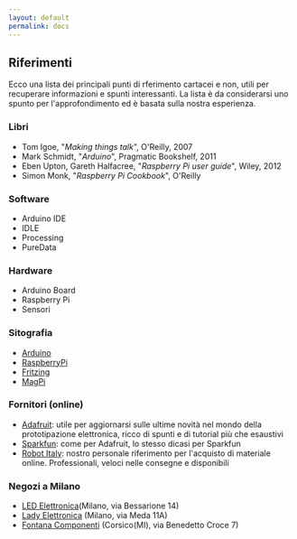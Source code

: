 ```yaml
---
layout: default
permalink: docs
---
```


## Riferimenti
Ecco una lista dei principali punti di rferimento cartacei e non, utili per recuperare informazioni e spunti interessanti.
La lista è da considerarsi uno spunto per l'approfondimento ed è basata sulla nostra esperienza.

### Libri
* Tom Igoe, "_Making things talk_", O'Reilly, 2007
* Mark Schmidt, "_Arduino_", Pragmatic Bookshelf, 2011 
* Eben Upton, Gareth Halfacree, "_Raspberry Pi user guide_", Wiley, 2012
* Simon Monk, "_Raspberry Pi Cookbook_", O'Reilly

### Software
* Arduino IDE
* IDLE
* Processing
* PureData

### Hardware
* Arduino Board
* Raspberry Pi
* Sensori

### Sitografia
* [Arduino](http://arduino.cc)
* [RaspberryPi](http://raspberrypi.org)
* [Fritzing](http://fritzing.org/home/)
* [MagPi](https://www.raspberrypi.org/magpi/)

### Fornitori (online)
* [Adafruit](https://www.adafruit.com/): utile per aggiornarsi sulle ultime novità nel mondo della prototipazione elettronica, ricco di spunti e di tutorial più che esaustivi
* [Sparkfun](https://www.sparkfun.com/): come per Adafruit, lo stesso dicasi per Sparkfun
* [Robot Italy](http://www.robot-italy.com/): nostro personale riferimento per l'acquisto di materiale online. Professionali, veloci nelle consegne e disponibili

### Negozi a Milano
* [LED Elettronica](http://www.ledelettronica.com/)(Milano, via Bessarione 14)
* [Lady Elettronica](http://www.ladyelettronica.it/) (Milano, via Meda 11A)
* [Fontana Componenti](http://fontanacomponenti.it/) (Corsico(MI), via Benedetto Croce 7)

